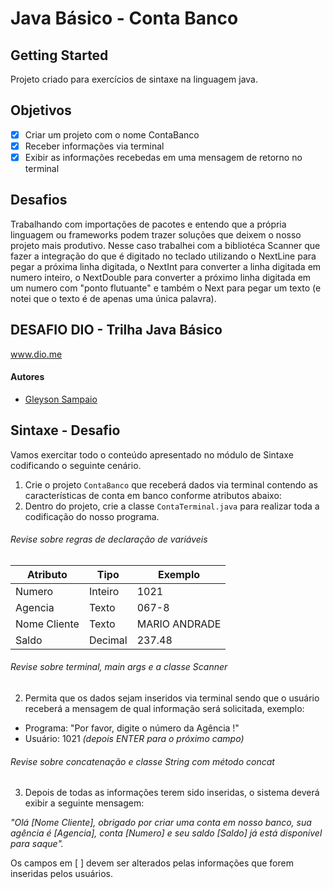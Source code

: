 # Java Básico - Conta Banco
## Getting Started

Projeto criado para exercícios de sintaxe na linguagem java.

## Objetivos

- [x] Criar um projeto com o nome ContaBanco
- [x] Receber informações via terminal
- [x] Exibir as informações recebedas em uma mensagem de retorno no terminal

## Desafios

Trabalhando com importações de pacotes e entendo que a própria linguagem ou frameworks podem trazer soluções que deixem o nosso projeto mais produtivo. Nesse caso trabalhei com a bibliotéca Scanner que fazer a integração do que é digitado no teclado utilizando o NextLine para pegar a próxima linha digitada, o NextInt para converter a linha digitada em numero inteiro, o NextDouble para converter a próximo linha digitada em um numero com "ponto flutuante" e também o Next para pegar um texto (e notei que o texto é de apenas uma única palavra).

## DESAFIO DIO - Trilha Java Básico
www.dio.me

#### Autores
- [Gleyson Sampaio](https://github.com/glysns)

## Sintaxe - Desafio

Vamos exercitar todo o conteúdo apresentado no módulo de Sintaxe codificando o seguinte cenário.

1. Crie o projeto `ContaBanco` que receberá dados via terminal contendo as características de conta em banco conforme atributos abaixo:
2. Dentro do projeto, crie a classe `ContaTerminal.java` para realizar toda a codificação do nosso programa.

###### Revise sobre regras de declaração de variáveis

| Atributo  | Tipo     | Exemplo   
| --------- | ---------| ------- 
| Numero    | Inteiro  | 1021 
| Agencia   | Texto    | 067-8
| Nome Cliente | Texto    | MARIO ANDRADE
| Saldo | Decimal |237.48


###### Revise sobre terminal, main args e a classe Scanner
2. Permita que os dados sejam inseridos via terminal sendo que o usuário receberá a mensagem de qual informação será solicitada, exemplo:

* Programa: "Por favor, digite o número da Agência !"
* Usuário: 1021 *(depois ENTER para o próximo campo)* 

###### Revise sobre concatenação e classe String com método concat

3. Depois de todas as informações terem sido inseridas, o sistema deverá exibir a seguinte mensagem:

*"Olá [Nome Cliente], obrigado por criar uma conta em nosso banco, sua agência é [Agencia], conta [Numero] e seu saldo [Saldo] já está disponível para saque".*

Os campos em [ ] devem ser alterados pelas informações que forem inseridas pelos usuários.